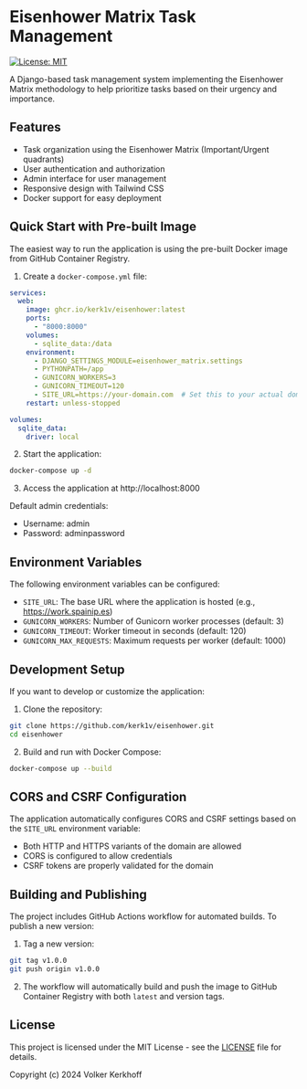# Eisenhower Matrix Task Management

[![License: MIT](https://img.shields.io/badge/License-MIT-yellow.svg)](https://opensource.org/licenses/MIT)

A Django-based task management system implementing the Eisenhower Matrix methodology to help prioritize tasks based on their urgency and importance.

## Features

- Task organization using the Eisenhower Matrix (Important/Urgent quadrants)
- User authentication and authorization
- Admin interface for user management
- Responsive design with Tailwind CSS
- Docker support for easy deployment

## Quick Start with Pre-built Image

The easiest way to run the application is using the pre-built Docker image from GitHub Container Registry.

1. Create a `docker-compose.yml` file:

```yaml
services:
  web:
    image: ghcr.io/kerk1v/eisenhower:latest
    ports:
      - "8000:8000"
    volumes:
      - sqlite_data:/data
    environment:
      - DJANGO_SETTINGS_MODULE=eisenhower_matrix.settings
      - PYTHONPATH=/app
      - GUNICORN_WORKERS=3
      - GUNICORN_TIMEOUT=120
      - SITE_URL=https://your-domain.com  # Set this to your actual domain
    restart: unless-stopped

volumes:
  sqlite_data:
    driver: local
```

2. Start the application:

```bash
docker-compose up -d
```

3. Access the application at http://localhost:8000

Default admin credentials:
- Username: admin
- Password: adminpassword

## Environment Variables

The following environment variables can be configured:

- `SITE_URL`: The base URL where the application is hosted (e.g., https://work.spainip.es)
- `GUNICORN_WORKERS`: Number of Gunicorn worker processes (default: 3)
- `GUNICORN_TIMEOUT`: Worker timeout in seconds (default: 120)
- `GUNICORN_MAX_REQUESTS`: Maximum requests per worker (default: 1000)

## Development Setup

If you want to develop or customize the application:

1. Clone the repository:
```bash
git clone https://github.com/kerk1v/eisenhower.git
cd eisenhower
```

2. Build and run with Docker Compose:
```bash
docker-compose up --build
```

## CORS and CSRF Configuration

The application automatically configures CORS and CSRF settings based on the `SITE_URL` environment variable:

- Both HTTP and HTTPS variants of the domain are allowed
- CORS is configured to allow credentials
- CSRF tokens are properly validated for the domain

## Building and Publishing

The project includes GitHub Actions workflow for automated builds. To publish a new version:

1. Tag a new version:
```bash
git tag v1.0.0
git push origin v1.0.0
```

2. The workflow will automatically build and push the image to GitHub Container Registry with both `latest` and version tags.

## License

This project is licensed under the MIT License - see the [LICENSE](LICENSE) file for details.

Copyright (c) 2024 Volker Kerkhoff